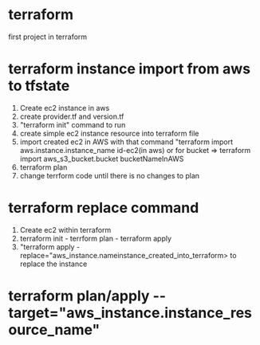 # terraform
first project in terraform


# terraform instance import from aws to tfstate
 1. Create ec2 instance in aws
 2. create provider.tf and version.tf
 3. "terraform init"  command to run
 4. create simple ec2 instance resource into terraform file 
 5. import created ec2 in AWS with that command "terraform import aws.instance.instance_name id-ec2(in aws)  or for bucket => terraform import aws_s3_bucket.bucket bucketNameInAWS
 6. terraform plan 
 7. change terrform code until there is no changes to plan


 # terraform replace command
 1. Create ec2 within terraform 
 2. terraform init - terrform plan - terraform apply
 3. "terraform apply -replace="aws_instance.nameinstance_created_into_terraform>  to replace the instance


# terraform plan/apply --target="aws_instance.instance_resource_name"

